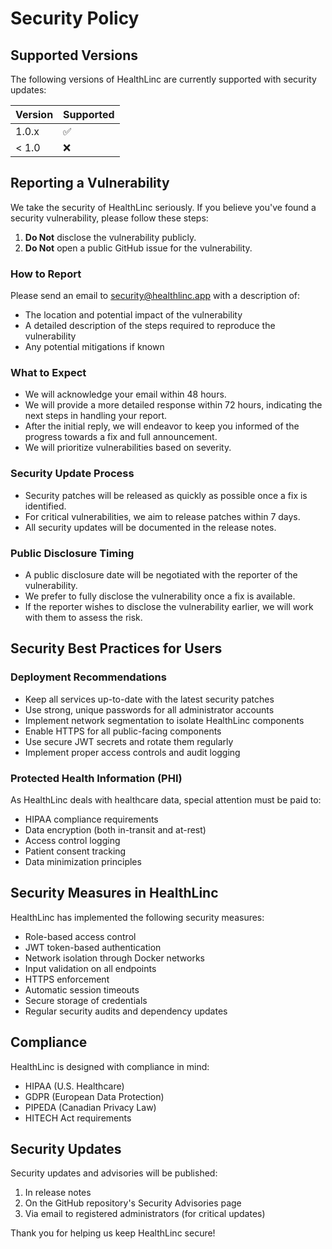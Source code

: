 # Security Policy

## Supported Versions

The following versions of HealthLinc are currently supported with security updates:

| Version | Supported          |
| ------- | ------------------ |
| 1.0.x   | :white_check_mark: |
| < 1.0   | :x:                |

## Reporting a Vulnerability

We take the security of HealthLinc seriously. If you believe you've found a security vulnerability, please follow these steps:

1. **Do Not** disclose the vulnerability publicly.
2. **Do Not** open a public GitHub issue for the vulnerability.

### How to Report

Please send an email to security@healthlinc.app with a description of:

* The location and potential impact of the vulnerability
* A detailed description of the steps required to reproduce the vulnerability
* Any potential mitigations if known

### What to Expect

* We will acknowledge your email within 48 hours.
* We will provide a more detailed response within 72 hours, indicating the next steps in handling your report.
* After the initial reply, we will endeavor to keep you informed of the progress towards a fix and full announcement.
* We will prioritize vulnerabilities based on severity.

### Security Update Process

* Security patches will be released as quickly as possible once a fix is identified.
* For critical vulnerabilities, we aim to release patches within 7 days.
* All security updates will be documented in the release notes.

### Public Disclosure Timing

* A public disclosure date will be negotiated with the reporter of the vulnerability.
* We prefer to fully disclose the vulnerability once a fix is available.
* If the reporter wishes to disclose the vulnerability earlier, we will work with them to assess the risk.

## Security Best Practices for Users

### Deployment Recommendations

* Keep all services up-to-date with the latest security patches
* Use strong, unique passwords for all administrator accounts
* Implement network segmentation to isolate HealthLinc components
* Enable HTTPS for all public-facing components
* Use secure JWT secrets and rotate them regularly
* Implement proper access controls and audit logging

### Protected Health Information (PHI)

As HealthLinc deals with healthcare data, special attention must be paid to:

* HIPAA compliance requirements
* Data encryption (both in-transit and at-rest)
* Access control logging
* Patient consent tracking
* Data minimization principles

## Security Measures in HealthLinc

HealthLinc has implemented the following security measures:

* Role-based access control
* JWT token-based authentication
* Network isolation through Docker networks
* Input validation on all endpoints
* HTTPS enforcement
* Automatic session timeouts
* Secure storage of credentials
* Regular security audits and dependency updates

## Compliance

HealthLinc is designed with compliance in mind:

* HIPAA (U.S. Healthcare)
* GDPR (European Data Protection)
* PIPEDA (Canadian Privacy Law)
* HITECH Act requirements

## Security Updates

Security updates and advisories will be published:

1. In release notes
2. On the GitHub repository's Security Advisories page
3. Via email to registered administrators (for critical updates)

Thank you for helping us keep HealthLinc secure!
